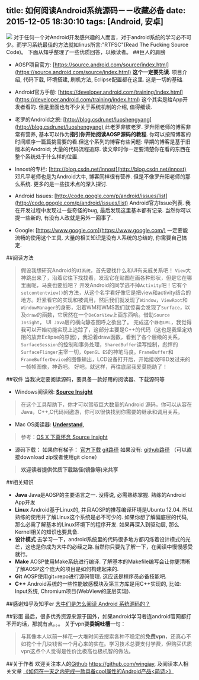 title: 如何阅读Android系统源码－－收藏必备
date: 2015-12-05 18:30:10
tags: [Android, 安卓]
---
![](http://upload-images.jianshu.io/upload_images/281665-a6044ffcc74bf7ae.png?imageMogr2/auto-orient/strip%7CimageView2/2/w/1240)
对于任何一个对Android开发感兴趣的人而言，对于android系统的学习必不可少。而学习系统最佳的方法就如linus所言:"RTFSC"(Read The Fucking Source Code)。
下面从知乎整理了一些优质回答，以飨读者。
##巨人的肩膀
 - AOSP项目官方: [https://source.android.com/source/index.html](https://source.android.com/source/index.html)
**这个一定要先读**. 项目介绍, 代码下载, 环境搭建, 刷机方法, Eclipse配置都在这里. 这是一切的基础.

 - Android官方手册: [https://developer.android.com/training/index.html](https://developer.android.com/training/index.html)
这个其实是给App开发者看的. 但是里面也有不少关于系统机制的介绍, 值得细读.

 - 老罗的Android之旅: [http://blog.csdn.net/luoshengyang](http://blog.csdn.net/luoshengyang)
此老罗非彼老罗. 罗升阳老师的博客非常有营养, 基本可以作为**指引你开始阅读AOSP源码的教程**. 你可以按照博客的时间顺序一篇篇挑需要的看.但这个系列的博客有些问题:
早期的博客是基于旧版本的Android;
大量的代码流程追踪. 读文章时你一定要清楚你在看的东西在整个系统处于什么样的位置.

 - Innost的专栏: [http://blog.csdn.net/innost](http://blog.csdn.net/innost)
邓凡平老师也是为Android大牛, 博客同样很有营养. 但是不像罗升阳老师的那么系统. 更多的是一些技术点的深入探讨.

 - Android Issues: [http://code.google.com/p/android/issues/list](http://code.google.com/p/android/issues/list)
Android官方Issue列表. 我在开发过程中发现过一些奇怪的bug, 最后发现这里基本都有记录. 当然你可以提一些新的, 有没有人改就是另外一回事了.

 - Google: [https://www.google.com](https://www.google.com/)
一定要能流畅的使用这个工具. 大量的相关知识是没有人系统的总结的, 你需要自己搞定.

##阅读方法
 > 假设我想研究Android的`UI系统`，首先要找什么和UI有亲戚关系吧！
`View`大神跳出来了，沿着它往下找找看，发现它在贴图在画各种形状，但是它在哪里画呢，马良也要纸吧？
开发Android的同学逃不掉`Activity`吧！它有个`setcontentview()`的方法，从这个名字看好像它是把view和activity结合的地方。赶紧看它的实现和被调用，然后我们就发现了`Window`，`ViewRoot`和`WindowManager`的身影，沿着WM和WMS我们就惊喜会发现了`Surface`，以及`draw`的函数，它居然在一个`DeCorView`上画东西哈。借助`Source Insight`， UI` Java`层的横向静态图呼之欲出了。
完成这个`静态UML`，我觉得我可以开始功能实现上追踪了，这部分主要是C++的代码（这也是我坚定劝阻的放弃Eclipse的原因），我沿着draw函数，看到了各个层级的关系，`SurfaceSession`的控制和事务处理，`SharedBuffer`读写控制，彪悍的`SurfaceFlinger`主宰一切，`OpenGL ES`的神笔马良。`FrameBuffer`和`FrameBufferDevice`的图像输出，LCD设备打开后，开始接收FBD发过来的一帧帧图像，神奇吧。
好吧，就这样，再往底层我爱莫能助了！

##软件
当我决定要阅读源码，要具备一款好用的阅读器、下载源码等
 - Windows阅读器:  [**Source Insight**](http://www.sourceinsight.com/)
 > 在这个工具帮助下，你才可以驾驭巨大数量的Android 源码，你可以从容在Java，C++,C代码间遨游，你可以很快找到你需要的继承和调用关系。

 - Mac OS阅读器:  [**Understand**](http://www.scitools.com/),
> 参考：[OS X 下真怀念 Source Insight](http://www.v2ex.com/t/103051)

 - 源码下载：
如果你有梯子：
[官方下载](https://source.android.com/source/building.html)
[git路径](https://android.googlesource.com/)
如果没有:
[github路径](https://github.com/android/platform_frameworks_base) （可以直接download zip或者使用git clone）
> **欢迎读者提供优质下载路径(镜像等)来共享**
 

##相关知识
 - **Java**
Java是AOSP的主要语言之一. 没得说, 必需熟练掌握.
熟练的Android App开发
 - **Linux**
Android基于Linux的, 并且AOSP的推荐编译环境是Ubuntu 12.04. 所以熟练的使用并了解Linux这个系统是必不可少的. 如果你想了解偏底层的代码, 那么必需了解基本的Linux环境下的程序开发. 如果再深入到驱动层, 那么Kernel相关的知识也要具备.
 - **设计模式**
去学习一下，android系统里的代码很多地方都闪烁着设计模式的光芒，这也是你成为大牛的必经之路.当然你只要先了解一下，在阅读中慢慢感受就行。
 - **Make**
AOSP使用Make系统进行编译. 了解基本的Makefile编写会让你更清晰了解AOSP这个庞大的项目是如何构建起来的.
 - **Git**
AOSP使用git+repo进行源码管理. 这应该是程序员必备技能吧.
 - **C++**
Android系统的一些性能敏感模块及第三方库是用C++实现的, 比如: Input系统, Chromium项目(WebView的底层实现).

##感谢知乎及知乎er
[大牛们是怎么阅读 Android 系统源码的？](http://www.zhihu.com/question/19759722)

##彩蛋
最后，很多优秀资源来源于国外，如果android学习者连android官网都打不开的话，那就有点。。。
关于vpn要**委婉吐槽**一句：
> 与其像本人以前一样花一大堆时间去搜索各种不稳定的**免费vpn**，还真心不如花个十几块钱省一个月心来的实在。学习技术总要支付学费，但购买优质vpn这点个人觉得是性价比极高也极机智的做法。

##关于作者
欢迎关注本人的[Github](https://github.com/wingjay) https://github.com/wingjay, 及阅读本人相关文章 
[《如何在一天之内完成一款具备cool属性的Android产品<简诗>》](http://www.jianshu.com/p/cf496fc408b2)